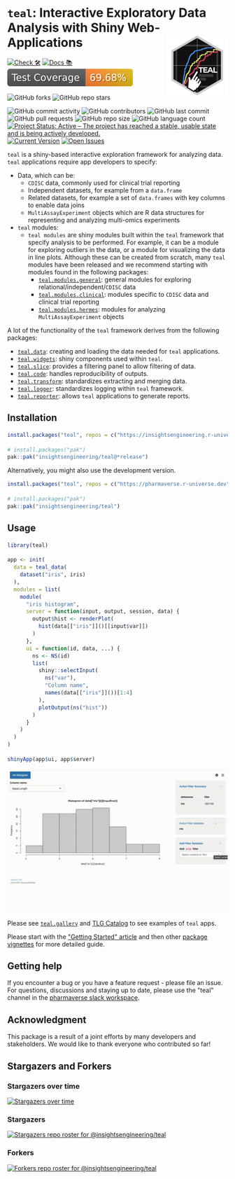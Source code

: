 # `teal`: Interactive Exploratory Data Analysis with Shiny Web-Applications <a href='https://insightsengineering.github.io/teal/'><img src="man/figures/teal.png" align="right" height="139" style="max-width: 100%;"/></a  >

<!-- start badges -->
[![Check 🛠](https://github.com/insightsengineering/teal/actions/workflows/check.yaml/badge.svg)](https://insightsengineering.github.io/teal/main/unit-test-report/)
[![Docs 📚](https://github.com/insightsengineering/teal/actions/workflows/docs.yaml/badge.svg)](https://insightsengineering.github.io/teal/)
[![Code Coverage 📔](https://raw.githubusercontent.com/insightsengineering/teal/_xml_coverage_reports/data/main/badge.svg)](https://insightsengineering.github.io/teal/main/coverage-report/)

![GitHub forks](https://img.shields.io/github/forks/insightsengineering/teal?style=social)
![GitHub repo stars](https://img.shields.io/github/stars/insightsengineering/teal?style=social)

![GitHub commit activity](https://img.shields.io/github/commit-activity/m/insightsengineering/teal)
![GitHub contributors](https://img.shields.io/github/contributors/insightsengineering/teal)
![GitHub last commit](https://img.shields.io/github/last-commit/insightsengineering/teal)
![GitHub pull requests](https://img.shields.io/github/issues-pr/insightsengineering/teal)
![GitHub repo size](https://img.shields.io/github/repo-size/insightsengineering/teal)
![GitHub language count](https://img.shields.io/github/languages/count/insightsengineering/teal)
[![Project Status: Active – The project has reached a stable, usable state and is being actively developed.](https://www.repostatus.org/badges/latest/active.svg)](https://www.repostatus.org/#active)
[![Current Version](https://img.shields.io/github/r-package/v/insightsengineering/teal/main?color=purple\&label=package%20version)](https://github.com/insightsengineering/teal/tree/main)
[![Open Issues](https://img.shields.io/github/issues-raw/insightsengineering/teal?color=red\&label=open%20issues)](https://github.com/insightsengineering/teal/issues?q=is%3Aissue+is%3Aopen+sort%3Aupdated-desc)
<!-- end badges -->

`teal` is a shiny-based interactive exploration framework for analyzing data. `teal` applications require app developers to specify:

<!-- markdownlint-disable MD007 MD030 -->
-   Data, which can be:
    -    `CDISC` data, commonly used for clinical trial reporting
    -    Independent datasets, for example from a `data.frame`
    -    Related datasets, for example a set of `data.frames` with key columns to enable data joins
    -    `MultiAssayExperiment` objects which are R data structures for representing and analyzing multi-omics experiments
-   `teal` modules:
    -   `teal modules` are shiny modules built within the `teal` framework that specify analysis to be performed. For example, it can be a module for exploring outliers in the data, or a module for visualizing the data in line plots. Although these can be created from scratch, many `teal` modules have been released and we recommend starting with modules found in the following packages:
        -   [`teal.modules.general`](https://insightsengineering.github.io/teal.modules.general/): general modules for exploring relational/independent/`CDISC` data
        -   [`teal.modules.clinical`](https://insightsengineering.github.io/teal.modules.clinical/): modules specific to `CDISC` data and clinical trial reporting
        -   [`teal.modules.hermes`](https://insightsengineering.github.io/teal.modules.hermes/): modules for analyzing `MultiAssayExperiment` objects

<!-- markdownlint-enable MD007 MD030 -->

A lot of the functionality of the `teal` framework derives from the following packages:

<!-- markdownlint-disable MD007 MD030 -->
-   [`teal.data`](https://insightsengineering.github.io/teal.data/): creating and loading the data needed for `teal` applications.
-   [`teal.widgets`](https://insightsengineering.github.io/teal.widgets/): shiny components used within `teal`.
-   [`teal.slice`](https://insightsengineering.github.io/teal.slice/): provides a filtering panel to allow filtering of data.
-   [`teal.code`](https://insightsengineering.github.io/teal.code/): handles reproducibility of outputs.
-   [`teal.transform`](https://insightsengineering.github.io/teal.transform/): standardizes extracting and merging data.
-   [`teal.logger`](https://insightsengineering.github.io/teal.logger/): standardizes logging within `teal` framework.
-   [`teal.reporter`](https://insightsengineering.github.io/teal.reporter/): allows `teal` applications to generate reports.

<!-- markdownlint-enable MD007 MD030 -->

## Installation

```r
install.packages("teal", repos = c("https://insightsengineering.r-universe.dev", getOption("repos")))

# install.packages("pak")
pak::pak("insightsengineering/teal@*release")
```

Alternatively, you might also use the development version.

```r
install.packages("teal", repos = c("https://pharmaverse.r-universe.dev", getOption("repos")))

# install.packages("pak")
pak::pak("insightsengineering/teal")
```

## Usage

```r
library(teal)

app <- init(
  data = teal_data(
    dataset("iris", iris)
  ),
  modules = list(
    module(
      "iris histogram",
      server = function(input, output, session, data) {
        output$hist <- renderPlot(
          hist(data[["iris"]]()[[input$var]])
        )
      },
      ui = function(id, data, ...) {
        ns <- NS(id)
        list(
          shiny::selectInput(
            ns("var"),
            "Column name",
            names(data[["iris"]]())[1:4]
          ),
          plotOutput(ns("hist"))
        )
      }
    )
  )
)

shinyApp(app$ui, app$server)
```

![App recording](man/figures/readme_app.gif)

Please see [`teal.gallery`](https://insightsengineering.github.io/teal.gallery) and [TLG Catalog](https://insightsengineering.github.io/tlg-catalog) to see examples of `teal` apps.

Please start with the ["Getting Started" article](https://insightsengineering.github.io/teal/latest-tag/articles/teal.html) and then other [package vignettes](https://insightsengineering.github.io/teal/articles/index.html) for more detailed guide.

## Getting help

If you encounter a bug or you have a feature request - please file an issue. For questions, discussions and staying up to date, please use the "teal" channel in the [pharmaverse slack workspace](https://pharmaverse.slack.com).

## Acknowledgment

This package is a result of a joint efforts by many developers and stakeholders. We would like to thank everyone who contributed so far!

## Stargazers and Forkers

### Stargazers over time

[![Stargazers over time](https://starchart.cc/insightsengineering/teal.svg)](https://starchart.cc/insightsengineering/teal)

### Stargazers

[![Stargazers repo roster for @insightsengineering/teal](https://reporoster.com/stars/insightsengineering/teal)](https://github.com/insightsengineering/teal/stargazers)

### Forkers

[![Forkers repo roster for @insightsengineering/teal](https://reporoster.com/forks/insightsengineering/teal)](https://github.com/insightsengineering/teal/network/members)
